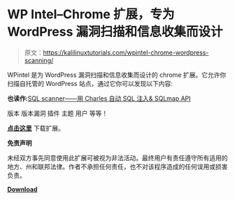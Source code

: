 # WP Intel–Chrome 扩展，专为 WordPress 漏洞扫描和信息收集而设计

> 原文：<https://kalilinuxtutorials.com/wpintel-chrome-wordpress-scanning/>

WPintel 是为 WordPress 漏洞扫描和信息收集而设计的 chrome 扩展。它允许你扫描自托管的 WordPress 站点，通过它你可以发现以下内容:

**也读作:**[SQL scanner——用 Charles 自动 SQL 注入& SQLmap API](https://kalilinuxtutorials.com/sqliscanner-automatic-sql-injection/)

版本
版本漏洞
插件
主题
用户
等等！

[**点击这里**](https://chrome.google.com/webstore/detail/wpintel/mkhmkjcbidkifopffebieonhhkondlfe) 下载扩展。

**免责声明**

未经双方事先同意使用此扩展可被视为非法活动。最终用户有责任遵守所有适用的地方、州和联邦法律。作者不承担任何责任，也不对该程序造成的任何误用或损害负责。

[**Download**](https://github.com/Tuhinshubhra/WPintel)